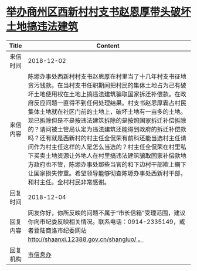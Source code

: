 # [举办商州区西新村村支书赵恩厚带头破坏土地搞违法建筑](http://www.shangluo.gov.cn/zmhd/ldxxxx.jsp?urltype=leadermail.LeaderMailContentUrl&wbtreeid=1112&leadermailid=5044)

| Title |                                                                                                                                                                      Content                                                                                                                                                                       |
|:-----:|----------------------------------------------------------------------------------------------------------------------------------------------------------------------------------------------------------------------------------------------------------------------------------------------------------------------------------------------------|
| 来信时间  | 2018-12-02                                                                                                                                                                                                                                                                                                                                         |
| 来信内容  | 陈塬办事处西新村村支书赵恩厚在村里当了十几年村支书征地贪污钱款。在当村支书任职期间把村民的集体土地占为己有破坏土地使用权在土地上搞违法建筑骗取国家拆迁补偿款。在政府反应问题一直得不到任何处理结果。村支书赵恩厚霸占村民集体土地就在社区门前的土地上，破坏土地有一亩多的土地。现已拆除但是不是按违法建筑拆除的是按照国家拆迁补偿拆除的？请问被土管局认定为违法建筑还能得到政府的拆迁补偿款吗？还有就是西新村的村主任全侃荣有前科还能当选村主任请问作为村主任这样的人是怎么当选的？村主任全侃荣在村里私下买卖土地资源让外地人在村里搞违法建筑骗取国家补偿款地方政府也不管，陈塬办事处那些当官的和下边村干部欺上瞒下让国家损失惨重。希望领导能够彻查陈塬办事处西新村干部，和村主任。全村村民非常感谢。 |
| 回复时间  | 2018-12-04                                                                                                                                                                                                                                                                                                                                         |
| 回复内容  | 网友你好，你所反映的问题不属于“市长信箱”受理范围，建议你向市纪委反映相关情况。联系电话：0914-2335149，或者登陆商洛市纪委网站 http://shaanxi.12388.gov.cn/shangluo/ 。                                                                                                                                                                                                                                      |
| 回复机构  | [市信息办](../../category/agencies/市信息办.md)                                                                                                                                                                                                                                                                                                            |